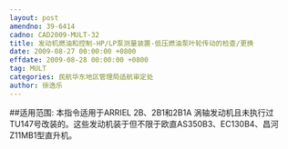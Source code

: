 ```yaml
---
layout: post
amendno: 39-6414
cadno: CAD2009-MULT-32
title: 发动机燃油和控制-HP/LP泵测量装置-低压燃油泵叶轮传动的检查/更换
date: 2009-08-27 00:00:00 +0800
effdate: 2009-08-28 00:00:00 +0800
tag: MULT
categories: 民航华东地区管理局适航审定处
author: 徐逸乐
---
```


##适用范围:
本指令适用于ARRIEL 2B、2B1和2B1A 涡轴发动机且未执行过 TU147号改装的。这些发动机装于但不限于欧直AS350B3、EC130B4、昌河Z11MB1型直升机。

